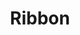 ---
title: Ribbon
tags: ["ribbon", "decorative", "bow", "gift", "celebration", "decoration", "ornament"]
icon: ribbon
svg: '<svg xmlns="http://www.w3.org/2000/svg" width="24" height="24" fill="none" viewBox="0 0 24 24" stroke-width="1.5" stroke-linecap="round" stroke-linejoin="round" stroke="currentColor"><path d="M18 9A6 6 0 1 1 6 9a6 6 0 0 1 12 0"/><path d="m8 13.472-1 6.44c0 .81 1.782 1.336 2.447.974l2.106-1.147a.93.93 0 0 1 .894 0l2.106 1.147c.665.362 2.447-.165 2.447-.975l-1-6.439"/></svg>'
---